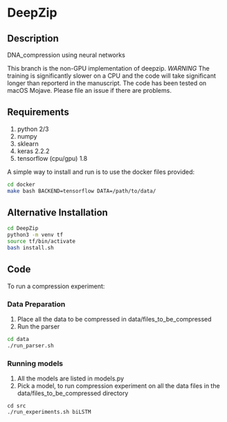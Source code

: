 # DeepZip

## Description
DNA_compression using neural networks

This branch is the non-GPU implementation of deepzip.
*WARNING* The training is significantly slower on a CPU and the code will take significant longer than reporterd in the manuscript. 
The code has been tested on macOS Mojave. Please file an issue if there are problems.

## Requirements
1. python 2/3
2. numpy
3. sklearn
4. keras 2.2.2
5. tensorflow (cpu/gpu) 1.8

A simple way to install and run is to use the docker files provided:

```bash
cd docker
make bash BACKEND=tensorflow DATA=/path/to/data/
```

## Alternative Installation
```bash
cd DeepZip
python3 -m venv tf
source tf/bin/activate
bash install.sh
```

## Code
To run a compression experiment: 

### Data Preparation
1. Place all the data to be compressed in data/files_to_be_compressed
2. Run the parser 

```bash
cd data
./run_parser.sh
```

### Running models
1. All the models are listed in models.py
2. Pick a model, to run compression experiment on all the data files in the data/files_to_be_compressed directory

```
cd src
./run_experiments.sh biLSTM
```

